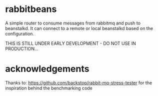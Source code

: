 # rabbitbeans
A simple router to consume messages from rabbitmq and push to beanstalkd.
It can connect to a remote or local beanstalkd based on the configuration.


THIS IS STILL UNDER EARLY DEVELOPMENT - DO NOT USE IN PRODUCTION...

# acknowledgements

Thanks to: https://github.com/backstop/rabbit-mq-stress-tester for the inspiration behind the benchmarking code